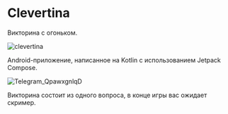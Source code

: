 # Сlevertina
Викторина с огоньком.

![clevertina](https://github.com/axelblatt/clevertina/assets/84366597/37ef59f0-a641-4843-990a-6999a2906684)

Android-приложение, написанное на Kotlin с использованием Jetpack Compose.

![Telegram_QpawxgnlqD](https://github.com/axelblatt/clevertina/assets/84366597/ab8c342a-a9df-4b99-a39a-779e01de6b4c)

Викторина состоит из одного вопроса, в конце игры вас ожидает скример.

